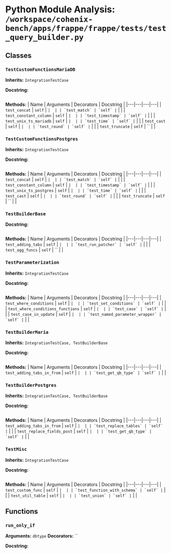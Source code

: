 # Python Module Analysis: `/workspace/cohenix-bench/apps/frappe/frappe/tests/test_query_builder.py`

## Classes

### `TestCustomFunctionsMariaDB`
**Inherits:** `IntegrationTestCase`


**Docstring:**
```

```

**Methods:**
| Name | Arguments | Decorators | Docstring |
|---|---|---|---|
| `test_concat` | `self` | `` |  |
| `test_match` | `self` | `` |  |
| `test_constant_column` | `self` | `` |  |
| `test_timestamp` | `self` | `` |  |
| `test_unix_ts_mariadb` | `self` | `` |  |
| `test_time` | `self` | `` |  |
| `test_cast` | `self` | `` |  |
| `test_round` | `self` | `` |  |
| `test_truncate` | `self` | `` |  |


### `TestCustomFunctionsPostgres`
**Inherits:** `IntegrationTestCase`


**Docstring:**
```

```

**Methods:**
| Name | Arguments | Decorators | Docstring |
|---|---|---|---|
| `test_concat` | `self` | `` |  |
| `test_match` | `self` | `` |  |
| `test_constant_column` | `self` | `` |  |
| `test_timestamp` | `self` | `` |  |
| `test_unix_ts_postgres` | `self` | `` |  |
| `test_time` | `self` | `` |  |
| `test_cast` | `self` | `` |  |
| `test_round` | `self` | `` |  |
| `test_truncate` | `self` | `` |  |


### `TestBuilderBase`


**Docstring:**
```

```

**Methods:**
| Name | Arguments | Decorators | Docstring |
|---|---|---|---|
| `test_adding_tabs` | `self` | `` |  |
| `test_run_patcher` | `self` | `` |  |
| `test_agg_funcs` | `self` | `` |  |


### `TestParameterization`
**Inherits:** `IntegrationTestCase`


**Docstring:**
```

```

**Methods:**
| Name | Arguments | Decorators | Docstring |
|---|---|---|---|
| `test_where_conditions` | `self` | `` |  |
| `test_set_conditions` | `self` | `` |  |
| `test_where_conditions_functions` | `self` | `` |  |
| `test_case` | `self` | `` |  |
| `test_case_in_update` | `self` | `` |  |
| `test_named_parameter_wrapper` | `self` | `` |  |


### `TestBuilderMaria`
**Inherits:** `IntegrationTestCase, TestBuilderBase`


**Docstring:**
```

```

**Methods:**
| Name | Arguments | Decorators | Docstring |
|---|---|---|---|
| `test_adding_tabs_in_from` | `self` | `` |  |
| `test_get_qb_type` | `self` | `` |  |


### `TestBuilderPostgres`
**Inherits:** `IntegrationTestCase, TestBuilderBase`


**Docstring:**
```

```

**Methods:**
| Name | Arguments | Decorators | Docstring |
|---|---|---|---|
| `test_adding_tabs_in_from` | `self` | `` |  |
| `test_replace_tables` | `self` | `` |  |
| `test_replace_fields_post` | `self` | `` |  |
| `test_get_qb_type` | `self` | `` |  |


### `TestMisc`
**Inherits:** `IntegrationTestCase`


**Docstring:**
```

```

**Methods:**
| Name | Arguments | Decorators | Docstring |
|---|---|---|---|
| `test_custom_func` | `self` | `` |  |
| `test_function_with_schema` | `self` | `` |  |
| `test_util_table` | `self` | `` |  |
| `test_union` | `self` | `` |  |





## Functions

### `run_only_if`
**Arguments:** `dbtype`
**Decorators:** ``

**Docstring:**
```

```

